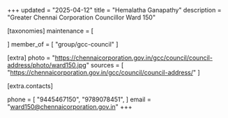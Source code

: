 +++
updated = "2025-04-12"
title = "Hemalatha Ganapathy"
description = "Greater Chennai Corporation Councillor Ward 150"

[taxonomies]
maintenance = [

]
member_of = [
    "group/gcc-council"
]

[extra]
photo = "https://chennaicorporation.gov.in/gcc/council/council-address/photo/ward150.jpg"
sources = [
    "https://chennaicorporation.gov.in/gcc/council/council-address/"
]

[extra.contacts]

phone = [
    "9445467150",
    "9789078451",
    ]
email = "ward150@chennaicorporation.gov.in"
+++